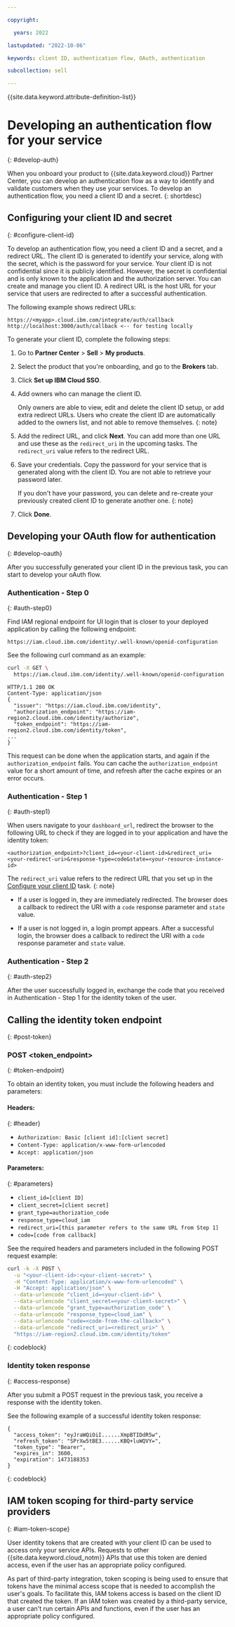 ```yaml
---

copyright:

  years: 2022

lastupdated: "2022-10-06"

keywords: client ID, authentication flow, OAuth, authentication

subcollection: sell

---
```


{{site.data.keyword.attribute-definition-list}}

# Developing an authentication flow for your service
{: #develop-auth}

When you onboard your product to {{site.data.keyword.cloud}} Partner Center, you can develop an authentication flow as a way to identify and validate customers when they use your services. To develop an authentication flow, you need a client ID and a secret.
{: shortdesc}

## Configuring your client ID and secret
{: #configure-client-id}

To develop an authentication flow, you need a client ID and a secret, and a redirect URL. The client ID is generated to identify your service, along with the secret, which is the password for your service. Your client ID is not confidential since it is publicly identified. However, the secret is confidential and is only known to the application and the authorization server. You can create and manage you client ID. A redirect URL is the host URL for your service that users are redirected to after a successful authentication. 

The following example shows redirect URLs:

```text
https://<myapp>.cloud.ibm.com/integrate/auth/callback
http://localhost:3000/auth/callback <-- for testing locally
```

To generate your client ID, complete the following steps:

1. Go to **Partner Center** > **Sell** > **My products**.
1. Select the product that you're onboarding, and go to the **Brokers** tab. 
1. Click **Set up IBM Cloud SSO**.
1. Add owners who can manage the client ID.

    Only owners are able to view, edit and delete the client ID setup, or add extra redirect URLs. Users who create the client ID are automatically added to the owners list, and not able to remove themselves.
    {: note}

1. Add the redirect URL, and click **Next**. You can add more than one URL and use these as the `redirect_uri` in the upcoming tasks. The `redirect_uri` value refers to the redirect URL.
1. Save your credentials. Copy the password for your service that is generated along with the client ID. You are not able to retrieve your password later.

    If you don't have your password, you can delete and re-create your previously created client ID to generate another one. 
    {: note}

1. Click **Done**.

## Developing your OAuth flow for authentication
{: #develop-oauth}

After you successfully generated your client ID in the previous task, you can start to develop your oAuth flow. 

### Authentication - Step 0
{: #auth-step0}

Find IAM regional endpoint for UI login that is closer to your deployed application by calling the following endpoint:

`https://iam.cloud.ibm.com/identity/.well-known/openid-configuration`

See the following curl command as an example: 

```bash
curl -X GET \
  https://iam.cloud.ibm.com/identity/.well-known/openid-configuration
```

```text
HTTP/1.1 200 OK
Content-Type: application/json
{
  "issuer": "https://iam.cloud.ibm.com/identity",
  "authorization_endpoint": "https://iam-region2.cloud.ibm.com/identity/authorize",
  "token_endpoint": "https://iam-region2.cloud.ibm.com/identity/token",
...
}
```

This request can be done when the application starts, and again if the `authorization_endpoint` fails. You can cache the `authorization_endpoint` value for a short amount of time, and refresh after the cache expires or an error occurs.

### Authentication - Step 1
{: #auth-step1}

When users navigate to your `dashboard_url`, redirect the browser to the following URL to check if they are logged in to your application and have the identity token: 

`<authorization_endpoint>?client_id=<your-client-id>&redirect_uri=<your-redirect-uri>&response-type=code&state=<your-resource-instance-id>`

The `redirect_uri` value refers to the redirect URL that you set up in the [Configure your client ID](#configure-client-id) task.
{: note}

* If a user is logged in, they are immediately redirected. The browser does a callback to redirect the URI with a `code` response parameter and `state` value. 

* If a user is not logged in, a login prompt appears. After a successful login, the browser does a callback to redirect the URI with a `code` response parameter and `state` value.


### Authentication - Step 2
{: #auth-step2}

After the user successfully logged in, exchange the code that you received in Authentication - Step 1 for the identity token of the user.

## Calling the identity token endpoint
{: #post-token}

### POST <token_endpoint>
{: #token-endpoint}

To obtain an identity token, you must include the following headers and parameters:

#### Headers:
{: #header}

- `Authorization: Basic [client id]:[client secret]`
- `Content-Type: application/x-www-form-urlencoded`
- `Accept: application/json`

#### Parameters:
{: #parameters}

- `client_id=[client ID]`
- `client_secret=[client secret]`
- `grant_type=authorization_code`
- `response_type=cloud_iam`
- `redirect_uri=[this parameter refers to the same URL from Step 1]`
- `code=[code from callback]`

See the required headers and parameters included in the following POST request example:

```bash
curl -k -X POST \
  -u "<your-client-id>:<your-client-secret>" \
  -H "Content-Type: application/x-www-form-urlencoded" \
  -H "Accept: application/json" \
  --data-urlencode "client_id=<your-client-id>" \
  --data-urlencode "client_secret=<your-client-secret>" \
  --data-urlencode "grant_type=authorization_code" \
  --data-urlencode "response_type=cloud_iam" \
  --data-urlencode "code=<code-from-the-callback>" \
  --data-urlencode "redirect_uri=<redirect_uri>" \
  "https://iam-region2.cloud.ibm.com/identity/token"
```
{: codeblock}

### Identity token response
{: #access-response}

After you submit a POST request in the previous task, you receive a response with the identity token.

See the following example of a successful identity token response:

```text
{
  "access_token": "eyJraWQiOiI......XmpBTIDdR5w",
  "refresh_token": "SPrXw5tBE3......KBQ+luWQVY=",
  "token_type": "Bearer",
  "expires_in": 3600,
  "expiration": 1473188353
}
```
{: codeblock}


## IAM token scoping for third-party service providers
{: #iam-token-scope}

User identity tokens that are created with your client ID can be used to access only your service APIs. Requests to other {{site.data.keyword.cloud_notm}} APIs that use this token are denied access, even if the user has an appropriate policy configured.

As part of third-party integration, token scoping is being used to ensure that tokens have the minimal access scope that is needed to accomplish the user's goals. To facilitate this, IAM tokens access is based on the client ID that created the token. If an IAM token was created by a third-party service, a user can't run certain APIs and functions, even if the user has an appropriate policy configured.
